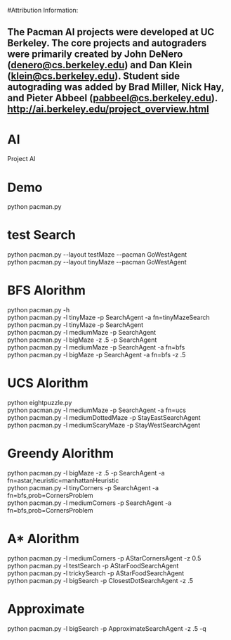   #Attribution Information: 

The Pacman AI projects were developed at UC Berkeley. The core projects and autograders were primarily created by John DeNero (denero@cs.berkeley.edu) and Dan Klein (klein@cs.berkeley.edu). Student side autograding was added by Brad Miller, Nick Hay, and Pieter Abbeel (pabbeel@cs.berkeley.edu). http://ai.berkeley.edu/project_overview.html
----------------------------------------------------------------------------------------------------------------------------
# AI
Project AI
# Demo
python pacman.py
# test Search
python pacman.py --layout testMaze --pacman GoWestAgent   
python pacman.py --layout tinyMaze --pacman GoWestAgent
# BFS Alorithm
python pacman.py -h     
python pacman.py -l tinyMaze -p SearchAgent -a fn=tinyMazeSearch      
python pacman.py -l tinyMaze -p SearchAgent       
python pacman.py -l mediumMaze -p SearchAgent       
python pacman.py -l bigMaze -z .5 -p SearchAgent        
python pacman.py -l mediumMaze -p SearchAgent -a fn=bfs         
python pacman.py -l bigMaze -p SearchAgent -a fn=bfs -z .5          
# UCS Alorithm  
python eightpuzzle.py   
python pacman.py -l mediumMaze -p SearchAgent -a fn=ucs   
python pacman.py -l mediumDottedMaze -p StayEastSearchAgent     
python pacman.py -l mediumScaryMaze -p StayWestSearchAgent      
# Greendy Alorithm      
python pacman.py -l bigMaze -z .5 -p SearchAgent -a fn=astar,heuristic=manhattanHeuristic       
python pacman.py -l tinyCorners -p SearchAgent -a fn=bfs,prob=CornersProblem      
python pacman.py -l mediumCorners -p SearchAgent -a fn=bfs,prob=CornersProblem      
# A* Alorithm     
python pacman.py -l mediumCorners -p AStarCornersAgent -z 0.5     
python pacman.py -l testSearch -p AStarFoodSearchAgent      
python pacman.py -l trickySearch -p AStarFoodSearchAgent      
python pacman.py -l bigSearch -p ClosestDotSearchAgent -z .5      
# Approximate   
python pacman.py -l bigSearch -p ApproximateSearchAgent -z .5 -q      
